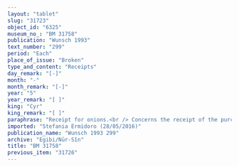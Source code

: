 ```yaml
---
layout: "tablet"
slug: "31723"
object_id: "6325"
museum_no_: "BM 31758"
publication: "Wunsch 1993"
text_number: "299"
period: "Each"
place_of_issue: "Broken"
type_and_content: "Receipts"
day_remark: "[-]"
month: "-"
month_remark: "[-]"
year: "5"
year_remark: "[ ]"
king: "Cyr"
king_remark: "[ ]"
paraphrase: "Receipt for onions.<br /> Concerns the receipt of the purchase price for onions which <strong>A</strong> sold to <strong>B</strong>.<br /> The beginning of the tablet is badly preserved but refers to a broken amount of onions, a slave, and the xth year of Cyrus. It then continues by stating that 5,000 bundles belong to <strong>D</strong>, thus resulting in a total of 42,000 bundles of onions for the 5th year of Cyrus. <strong>C</strong>, slave of <strong>B</strong>, received them from <strong>A</strong>&rsquo;s messenger. In the present document <strong>A</strong> receives the silver for the sale of these 42,000 bundles of onions from the buyer (<strong>B</strong>) and is paid off. This does not include the 48,000 bundles of onions, which a man whose name is broken off* will deliver to <strong>B</strong> in Simān (III) of the xth year of Cyrus. Besides this there exists an earlier claim by <strong>B</strong> (against the same person). Names of 2 witnesses and the scribe.<br /> *Perhaps again <strong>A</strong> or his messenger?<br /> &nbsp;<br /> <strong>A </strong>= Nergal-ahu-iddin; <strong>B </strong>= Iddin-Marduk/Iqī&scaron;āya//Nūr-S&icirc;n; <strong>C </strong>= Madān-bēl-uṣur, slave of <strong>B</strong>; <strong>D </strong>= Nergal-ēṭir"
imported: "Stefania Ermidoro (28/05/2016)"
publication_name: "Wunsch 1993 299"
archive: "Egibi/Nūr-Sîn"
title: "BM 31758"
previous_item: "31726"
---
```

